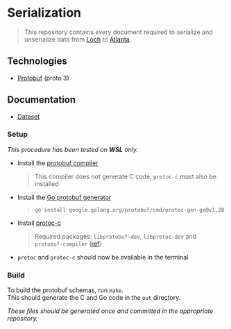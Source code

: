 # Serialization

> This repository contains every document required to serialize and unserialize data from [Loch](https://github.com/SAMuCaptE/loch) to [Atlanta](https://github.com/SAMuCaptE/atlanta).

## Technologies

- [Protobuf](https://protobuf.dev) (proto 3)

## Documentation

- [Dataset](docs/dataset/dataset.md)

### Setup

_This procedure has been tested on **WSL** only._

- Install the [protobuf compiler](https://protobuf.dev/downloads/)
  > This compiler does not generate C code, `protoc-c` must also be installed
- Install the [Go protobuf generator](https://pkg.go.dev/google.golang.org/protobuf/cmd/protoc-gen-go)
  > `go install google.golang.org/protobuf/cmd/protoc-gen-go@v1.28`
- Install [protoc-c](https://github.com/protobuf-c/protobuf-c?tab=readme-ov-file#building)
  > Required packages: `libprotobuf-dev`, `libprotoc-dev` and `protobuf-compiler` ([ref](https://stackoverflow.com/questions/55853361/error-package-requirements-libprotobuf-c-1-0-1-were-not-met))
- `protoc` and `protoc-c` should now be available in the terminal

### Build

To build the protobuf schemas, run `make`.<br/>
This should generate the C and Go code in the `out` directory.

_These files should be generated once and committed in the appropriate repository._
